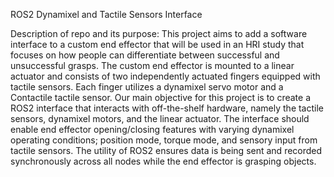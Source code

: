 ROS2 Dynamixel and Tactile Sensors Interface 

Description of repo and its purpose: 
This project aims to add a software interface to a custom end effector that will be used in an  HRI study that focuses on how people can differentiate between successful and unsuccessful grasps.
The custom end effector is mounted to a linear actuator and consists of two independently actuated fingers equipped with tactile sensors. Each finger utilizes a dynamixel servo motor and a Contactile tactile sensor. 
Our main objective for this project is to create a ROS2 interface that interacts with off-the-shelf hardware, namely the tactile sensors, dynamixel motors, and the linear actuator. 
The interface should enable end effector opening/closing features with varying dynamixel operating conditions; position mode, torque mode, and sensory input from tactile sensors.
The utility of ROS2 ensures data is being sent and recorded synchronously across all nodes while the end effector is grasping objects. 
